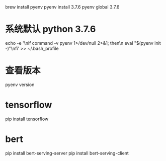 ##

brew install pyenv
pyenv install 3.7.6
pyenv global 3.7.6

# 系统默认 python 3.7.6
echo -e '\nif command -v pyenv 1>/dev/null 2>&1; then\n  eval "$(pyenv init -)"\nfi' >> ~/.bash_profile

# 查看版本
pyenv version

# tensorflow
pip install tensorflow

# bert
pip install bert-serving-server
pip install bert-serving-client

